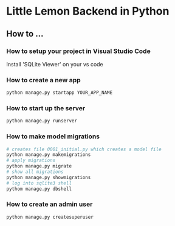 # Little Lemon Backend in Python


## How to ...

### How to setup your project in Visual Studio Code

Install 'SQLite Viewer' on your vs code

### How to create a new app

```bash
python manage.py startapp YOUR_APP_NAME
```


### How to start up the server

```bash
python manage.py runserver
```

### How to make model migrations

```bash
# creates file 0001_initial.py which creates a model file
python manage.py makemigrations
# apply migrations
python manage.py migrate
# show all migrations
python manage.py showmigrations
# log into sqlite3 shell
pythom manage.py dbshell
```

### How to create an admin user

```bash
python manage.py createsuperuser
```
